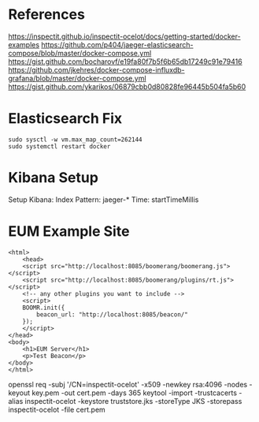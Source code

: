 # References
https://inspectit.github.io/inspectit-ocelot/docs/getting-started/docker-examples
https://github.com/p404/jaeger-elasticsearch-compose/blob/master/docker-compose.yml
https://gist.github.com/bocharovf/e19fa80f7b5f6b65db17249c91e79416
https://github.com/jkehres/docker-compose-influxdb-grafana/blob/master/docker-compose.yml
https://gist.github.com/ykarikos/06879cbb0d80828fe96445b504fa5b60

# Elasticsearch Fix
```
sudo sysctl -w vm.max_map_count=262144
sudo systemctl restart docker
```

# Kibana Setup
Setup Kibana:
Index Pattern: jaeger-*
Time: startTimeMillis

# EUM Example Site
```
<html>
    <head>
    <script src="http://localhost:8085/boomerang/boomerang.js"></script>
    <script src="http://localhost:8085/boomerang/plugins/rt.js"></script>
    <!-- any other plugins you want to include -->
    <script>
    BOOMR.init({
        beacon_url: "http://localhost:8085/beacon/"
    });
    </script>
</head>
<body>
    <h1>EUM Server</h1>
    <p>Test Beacon</p>
</body>
</html>
```

openssl req -subj '/CN=inspectit-ocelot' -x509 -newkey rsa:4096 -nodes -keyout key.pem -out cert.pem -days 365
keytool -import -trustcacerts -alias inspectit-ocelot -keystore truststore.jks -storeType JKS -storepass inspectit-ocelot -file cert.pem